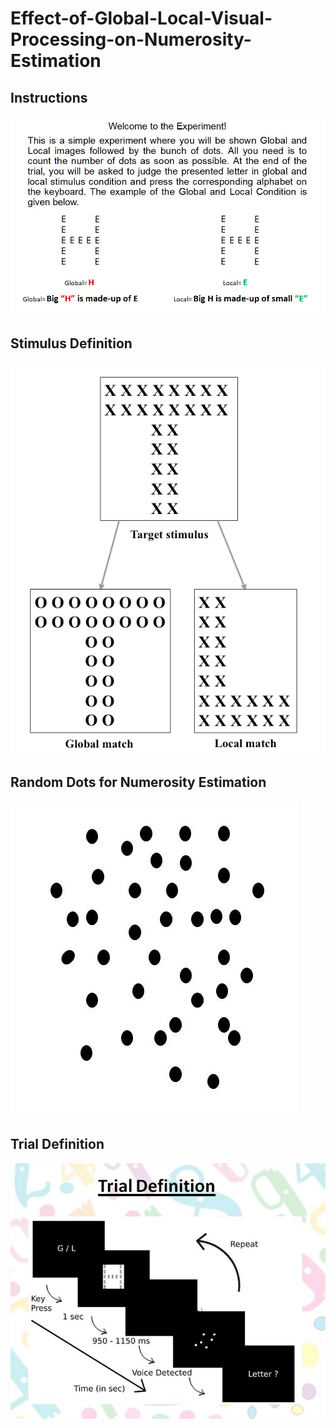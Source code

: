 # Effect-of-Global-Local-Visual-Processing-on-Numerosity-Estimation

Instructions
----------------
![Instruction](https://github.com/ApoorvaSrivastav/Effect-of-Global-Local-Visual-Processing-on-Numerosity-Estimation/blob/main/Instructions.JPG)

Stimulus Definition
------------
![Stimulus](https://github.com/ApoorvaSrivastav/Effect-of-Global-Local-Visual-Processing-on-Numerosity-Estimation/blob/main/Targetstimulus.png)

Random Dots for Numerosity Estimation
-----------
![Dots](https://github.com/ApoorvaSrivastav/Effect-of-Global-Local-Visual-Processing-on-Numerosity-Estimation/blob/main/Dots.JPG)

Trial Definition
-----------------
![Trial](https://github.com/ApoorvaSrivastav/Effect-of-Global-Local-Visual-Processing-on-Numerosity-Estimation/blob/main/Trial%20Definition.JPG)
